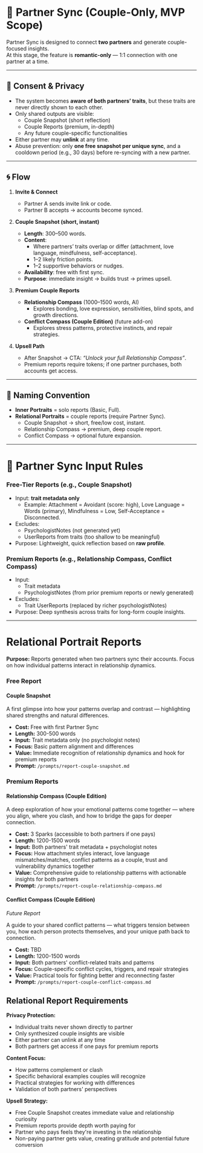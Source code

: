 # 🔗 Partner Sync (Couple-Only, MVP Scope)

Partner Sync is designed to connect **two partners** and generate couple-focused insights.  
At this stage, the feature is **romantic-only** — 1:1 connection with one partner at a time.

---

## 🔐 Consent & Privacy

- The system becomes **aware of both partners’ traits**, but these traits are never directly shown to each other.
- Only shared outputs are visible:
  - Couple Snapshot (short reflection)
  - Couple Reports (premium, in-depth)
  - Any future couple-specific functionalities
- Either partner may **unlink** at any time.
- Abuse prevention: only **one free snapshot per unique sync**, and a cooldown period (e.g., 30 days) before re-syncing with a new partner.

---

## 🌀 Flow

1. **Invite & Connect**
   - Partner A sends invite link or code.
   - Partner B accepts → accounts become synced.

2. **Couple Snapshot (short, instant)**
   - **Length**: 300–500 words.
   - **Content**:
     - Where partners’ traits overlap or differ (attachment, love language, mindfulness, self-acceptance).
     - 1–2 likely friction points.
     - 1–2 supportive behaviors or nudges.
   - **Availability**: free with first sync.
   - **Purpose**: immediate insight → builds trust → primes upsell.

3. **Premium Couple Reports**
   - **Relationship Compass** (1000–1500 words, AI)
     - Explores bonding, love expression, sensitivities, blind spots, and growth directions.
   - **Conflict Compass (Couple Edition)** (future add-on)
     - Explores stress patterns, protective instincts, and repair strategies.

4. **Upsell Path**
   - After Snapshot → CTA: _“Unlock your full Relationship Compass”_.
   - Premium reports require tokens; if one partner purchases, both accounts get access.

---

## 🧭 Naming Convention

- **Inner Portraits** = solo reports (Basic, Full).
- **Relational Portraits** = couple reports (require Partner Sync).
  - Couple Snapshot → short, free/low cost, instant.
  - Relationship Compass → premium, deep couple report.
  - Conflict Compass → optional future expansion.

---

# 🔗 Partner Sync Input Rules

### Free-Tier Reports (e.g., Couple Snapshot)

- Input: **trait metadata only**
  - Example: Attachment = Avoidant (score: high), Love Language = Words (primary), Mindfulness = Low, Self-Acceptance = Disconnected.
- Excludes:
  - PsychologistNotes (not generated yet)
  - UserReports from traits (too shallow to be meaningful)
- Purpose: Lightweight, quick reflection based on **raw profile**.

### Premium Reports (e.g., Relationship Compass, Conflict Compass)

- Input:
  - Trait metadata
  - PsychologistNotes (from prior premium reports or newly generated)
- Excludes:
  - Trait UserReports (replaced by richer psychologistNotes)
- Purpose: Deep synthesis across traits for long-form couple insights.

---

# Relational Portrait Reports

**Purpose:** Reports generated when two partners sync their accounts. Focus on how individual patterns interact in relationship dynamics.

### Free Report

#### Couple Snapshot

A first glimpse into how your patterns overlap and contrast — highlighting shared strengths and natural differences.

- **Cost:** Free with first Partner Sync
- **Length:** 300-500 words
- **Input:** Trait metadata only (no psychologist notes)
- **Focus:** Basic pattern alignment and differences
- **Value:** Immediate recognition of relationship dynamics and hook for premium reports
- **Prompt:** `/prompts/report-couple-snapshot.md`

### Premium Reports

#### Relationship Compass (Couple Edition)

A deep exploration of how your emotional patterns come together — where you align, where you clash, and how to bridge the gaps for deeper connection.

- **Cost:** 3 Sparks (accessible to both partners if one pays)
- **Length:** 1200-1500 words
- **Input:** Both partners' trait metadata + psychologist notes
- **Focus:** How attachment styles interact, love language mismatches/matches, conflict patterns as a couple, trust and vulnerability dynamics together
- **Value:** Comprehensive guide to relationship patterns with actionable insights for both partners
- **Prompt:** `/prompts/report-couple-relationship-compass.md`

#### Conflict Compass (Couple Edition)

_Future Report_

A guide to your shared conflict patterns — what triggers tension between you, how each person protects themselves, and your unique path back to connection.

- **Cost:** TBD
- **Length:** 1200-1500 words
- **Input:** Both partners' conflict-related traits and patterns
- **Focus:** Couple-specific conflict cycles, triggers, and repair strategies
- **Value:** Practical tools for fighting better and reconnecting faster
- **Prompt:** `/prompts/report-couple-conflict-compass.md`

## Relational Report Requirements

**Privacy Protection:**

- Individual traits never shown directly to partner
- Only synthesized couple insights are visible
- Either partner can unlink at any time
- Both partners get access if one pays for premium reports

**Content Focus:**

- How patterns complement or clash
- Specific behavioral examples couples will recognize
- Practical strategies for working with differences
- Validation of both partners' perspectives

**Upsell Strategy:**

- Free Couple Snapshot creates immediate value and relationship curiosity
- Premium reports provide depth worth paying for
- Partner who pays feels they're investing in the relationship
- Non-paying partner gets value, creating gratitude and potential future conversion
